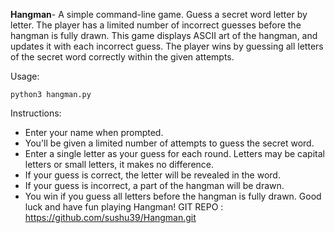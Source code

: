 **Hangman**- A simple command-line game.
Guess a secret word letter by letter.
The player has a limited number of incorrect guesses before
the hangman is fully drawn.
This game displays ASCII art of the hangman, and updates it with
each incorrect guess. The player wins by guessing all letters of
the secret word correctly within the given attempts.


Usage:

    python3 hangman.py

    
Instructions:

- Enter your name when prompted.
- You'll be given a limited number of attempts to guess the secret word.
- Enter a single letter as your guess for each round. Letters may be
  capital letters or small letters, it makes no difference.
- If your guess is correct, the letter will be revealed in the word.
- If your guess is incorrect, a part of the hangman will be drawn.
- You win if you guess all letters before the hangman is fully drawn.
Good luck and have fun playing Hangman!
GIT REPO : 
https://github.com/sushu39/Hangman.git
